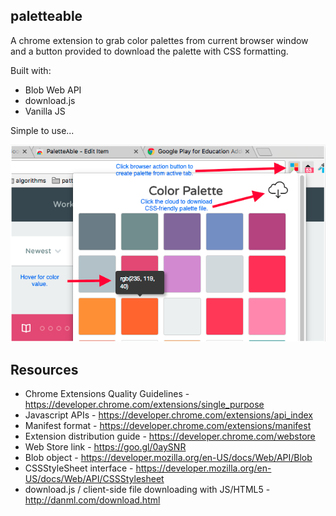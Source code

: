 ## paletteable

A chrome extension to grab color palettes from current browser window and a button provided to download the palette with CSS formatting.

Built with:

- Blob Web API
- download.js
- Vanilla JS

Simple to use...

![alt tag](https://github.com/jgresalfi/paletteable/blob/master/paletteable-howto.png)

## Resources
- Chrome Extensions Quality Guidelines - https://developer.chrome.com/extensions/single_purpose
- Javascript APIs - https://developer.chrome.com/extensions/api_index
- Manifest format - https://developer.chrome.com/extensions/manifest
- Extension distribution guide - https://developer.chrome.com/webstore
- Web Store link - https://goo.gl/0aySNR
- Blob object - https://developer.mozilla.org/en-US/docs/Web/API/Blob
- CSSStyleSheet interface - https://developer.mozilla.org/en-US/docs/Web/API/CSSStylesheet
- download.js / client-side file downloading with JS/HTML5 - http://danml.com/download.html
